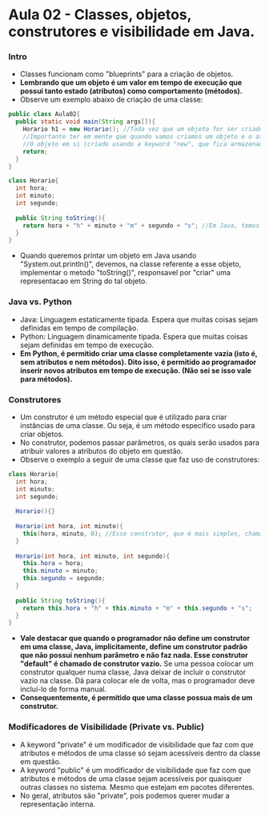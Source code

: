 # Aula 02 - Classes, objetos, construtores e visibilidade em Java.

### Intro
* Classes funcionam como "blueprints" para a criação de objetos.
* __Lembrando que um objeto é um valor em tempo de execução que possui tanto estado (atributos) como comportamento (métodos).__
* Observe um exemplo abaixo de criação de uma classe:
```java
public class Aula02{
  public static void main(String args[]){
    Horario h1 = new Horario(); //Toda vez que um objeto for ser criado em Java, devemos usar a keyword "new".
    //Importante ter em mente que quando vamos criamos um objeto e o atribuimos, como foi feito acima, estamos na verdade criando duas variaveis.
    //O objeto em si (criado usando a keyword "new", que fica armazenado na heap. E um ponteiro implicito h1, que ta armazenado na stack/pilha e que aponta para esse objeto presente na heap.
    return;
  }
}

class Horario{
  int hora;
  int minuto;
  int segundo;
  
  public String toString(){
    return hora + "h" + minuto + "m" + segundo + "s"; //Em Java, temos que quando concatenamos alguma coisa com String, esse "alguma coisa" vira uma String.
  }
}
```
* Quando queremos printar um objeto em Java usando "System.out.println()", devemos, na classe referente a esse objeto, implementar o metodo "toString()", responsavel por "criar" uma representacao em String do tal objeto.

### Java vs. Python
* Java: Linguagem estaticamente tipada. Espera que muitas coisas sejam definidas em tempo de compilação.
* Python: Linguagem dinamicamente tipada. Espera que muitas coisas sejam definidas em tempo de execução.
* __Em Python, é permitido criar uma classe completamente vazia (isto é, sem atributos e nem métodos). Dito isso, é permitido ao programador inserir novos atributos em tempo de execução. (Não sei se isso vale para métodos).__

### Construtores
* Um construtor é um método especial que é utilizado para criar instâncias de uma classe. Ou seja, é um método específico usado para criar objetos.
* No construtor, podemos passar parâmetros, os quais serão usados para atribuir valores a atributos do objeto em questão.
* Observe o exemplo a seguir de uma classe que faz uso de construtores:
```java
class Horario{
  int hora;
  int minuto;
  int segundo;
  
  Horario(){}
  
  Horario(int hora, int minuto){
    this(hora, minuto, 0); //Esse construtor, que é mais simples, chama o construtor mais complexo (que também é mais flexível).
  }
  
  Horario(int hora, int minuto, int segundo){
    this.hora = hora;
    this.minuto = minuto;
    this.segundo = segundo;
  }
  
  public String toString(){
    return this.hora + "h" + this.minuto + "m" + this.segundo + "s";
  }
}
```
* __Vale destacar que quando o programador não define um construtor em uma classe, Java, implicitamente, define um construtor padrão que não possui nenhum parâmetro e não faz nada. Esse construtor "default" é chamado de construtor vazio.__ Se uma pessoa colocar um construtor qualquer numa classe, Java deixar de incluir o construtor vazio na classe. Dá para colocar ele de volta, mas o programador deve incluí-lo de forma manual.
* __Consequentemente, é permitido que uma classe possua mais de um construtor.__

### Modificadores de Visibilidade (Private vs. Public)
* A keyword "private" é um modificador de visibilidade que faz com que atributos e métodos de uma classe só sejam acessíveis dentro da classe em questão.
* A keyword "public" é um modificador de visibilidade que faz com que atributos e métodos de uma classe sejam acessíveis por quaisquer outras classes no sistema. Mesmo que estejam em pacotes diferentes.
* No geral, atributos são "private", pois podemos querer mudar a representação interna. 
